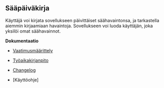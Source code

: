 ## Sääpäiväkirja

Käyttäjä voi kirjata sovellukseen päivittäiset säähavaintonsa, ja tarkastella aiemmin kirjaamiaan havaintoja. Sovellukseen voi luoda käyttäjän, joka yksilöi omat säähavainnot.

**Dokumentaatio**

- [Vaatimusmäärittely](https://github.com/sansilla/ot-harjoitustyo/blob/master/dokumentaatio/vaatimusmaarittely.md)

- [Työaikakirjanpito](https://github.com/sansilla/ot-harjoitustyo/blob/master/dokumentaatio/tuntikirjanpito.md)

- [Changelog](https://github.com/sansilla/ot-harjoitustyo/blob/master/dokumentaatio/changelog.md)

- [Käyttöohje]
